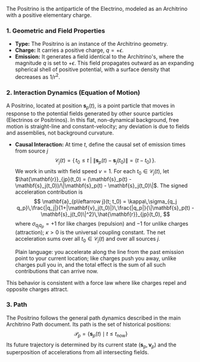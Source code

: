 The Positrino is the antiparticle of the Electrino, modeled as an Architrino with a positive elementary charge.

### **1. Geometric and Field Properties**

-   **Type:** The Positrino is an instance of the Architrino geometry.
-   **Charge:** It carries a positive charge, $q = +\epsilon$.
-   **Emission:** It generates a field identical to the Architrino's, where the magnitude $q$ is set to $+\epsilon$. This field propagates outward as an expanding spherical shell of positive potential, with a surface density that decreases as $1/r^2$.

### **2. Interaction Dynamics (Equation of Motion)**

A Positrino, located at position $\mathbf{s}_p(t)$, is a point particle that moves in response to the potential fields generated by other source particles (Electrinos or Positrinos). In this flat, non-dynamical background, free motion is straight-line and constant-velocity; any deviation is due to fields and assemblies, not background curvature.

-   **Causal Interaction:** At time $t$, define the causal set of emission times from source $j$
    $$
    \mathcal{C}_j(t) = \big\{\, t_0 \le t \;\big|\; \|\mathbf{s}_p(t) - \mathbf{s}_j(t_0)\| = (t - t_0) \,\big\}.
    $$
    We work in units with field speed $v=1$.
    For each $t_0 \in \mathcal{C}_j(t)$, let $\hat{\mathbf{r}}_{jp}(t_0) = (\mathbf{s}_p(t) - \mathbf{s}_j(t_0))/\|\mathbf{s}_p(t) - \mathbf{s}_j(t_0)\|$. The signed acceleration contribution is
    $$
    \mathbf{a}_{p\leftarrow j}(t; t_0) = \kappa\,\sigma_{q_j q_p}\,\frac{|q_j|}{1+|\mathbf{v}_j(t_0)|}\,\frac{|q_p|}{\|\mathbf{s}_p(t) - \mathbf{s}_j(t_0)\|^2}\,\hat{\mathbf{r}}_{jp}(t_0),
    $$
    where $\sigma_{q_j q_p}=+1$ for like charges (repulsion) and $-1$ for unlike charges (attraction); $\kappa>0$ is the universal coupling constant. The net acceleration sums over all $t_0 \in \mathcal{C}_j(t)$ and over all sources $j$.

    Plain language: you accelerate along the line from the past emission point to your current location; like charges push you away, unlike charges pull you in, and the total effect is the sum of all such contributions that can arrive now.

This behavior is consistent with a force law where like charges repel and opposite charges attract.

### **3. Path**

The Positrino follows the general path dynamics described in the main Architrino Path document. Its path is the set of historical positions:
$$
\mathcal{P}_p = \{ \mathbf{s}_p(t) \mid t \le t_{\text{now}} \}
$$
Its future trajectory is determined by its current state $(\mathbf{s}_p, \mathbf{v}_p)$ and the superposition of accelerations from all intersecting fields.
